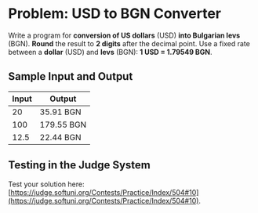 # Problem: USD to BGN Converter

Write a program for **conversion of US dollars** (USD) **into Bulgarian levs** (BGN). **Round** the result to **2 digits** after the decimal point. Use a fixed rate between a **dollar** (USD) and **levs** (BGN): **1 USD = 1.79549 BGN**.

## Sample Input and Output

| Input | Output     |
| ----- | ---------- |
| 20    | 35.91 BGN  |
| 100   | 179.55 BGN |
| 12.5  | 22.44 BGN  |

## Testing in the Judge System

Test your solution here: [https://judge.softuni.org/Contests/Practice/Index/504#10](https://judge.softuni.org/Contests/Practice/Index/504#10).
